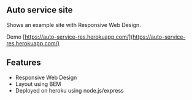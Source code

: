 ## Auto service site

Shows an example site with Responsive Web Design.

Demo [https://auto-service-res.herokuapp.com/](https://auto-service-res.herokuapp.com/)

## Features

- Responsive Web Design
- Layout using BEM
- Deployed on heroku using node.js/express